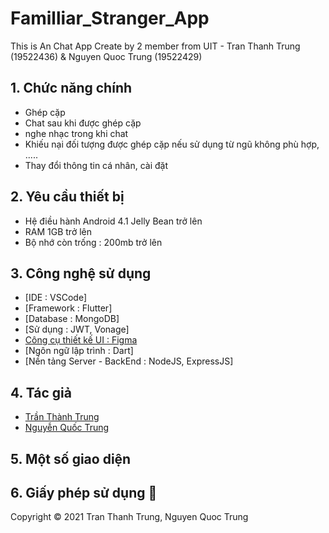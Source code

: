 # Familliar_Stranger_App
This is An Chat App Create by 2 member from UIT - Tran Thanh Trung (19522436) &amp; Nguyen Quoc Trung (19522429)
## 1. Chức năng chính

<ul>
<li>Ghép cặp</li>
<li>Chat sau khi được ghép cặp</li>
<li>nghe nhạc trong khi chat</li>
<li>Khiếu nại đối tượng được ghép cặp nếu sử dụng từ ngũ không phù hợp, .....</li>
<li>Thay đổi thông tin cá nhân, cài đặt</li>
</ul>

## 2. Yêu cầu thiết bị
<ul>
  <li>Hệ điều hành Android 4.1 Jelly Bean trở lên</li>
  <li>RAM 1GB trở lên</li>
  <li>Bộ nhớ còn trống : 200mb trở lên</li>
</ul>

## 3. Công nghệ sử dụng
  - [IDE : VSCode]
  - [Framework : Flutter]
  - [Database : MongoDB]
  - [Sử dụng : JWT, Vonage]
  - [Công cụ thiết kế UI : Figma](https://www.figma.com/file/gLhBlx7Uw2XH6B3g3qZ1YG/Familiar-Stranger-APP?node-id=0%3A1)
  - [Ngôn ngữ lập trình : Dart]
  - [Nền tảng Server - BackEnd : NodeJS, ExpressJS]
  
## 4. Tác giả
- [Trần Thành Trung](https://github.com/ThanhTrung2001)
- [Nguyễn Quốc Trung](https://github.com/trungnp1551)
## 5. Một số giao diện

## 6. Giấy phép sử dụng 📝
Copyright © 2021 Tran Thanh Trung, Nguyen Quoc Trung
